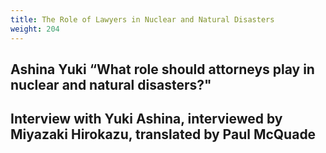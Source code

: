 ```yaml
---
title: The Role of Lawyers in Nuclear and Natural Disasters
weight: 204
---
```


## Ashina Yuki “What role should attorneys play in nuclear and natural disasters?"

## Interview with Yuki Ashina, interviewed by Miyazaki Hirokazu, translated by Paul McQuade
